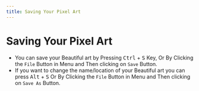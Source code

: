 ```yaml
---
title: Saving Your Pixel Art
---
```

# Saving Your Pixel Art

- You can save your Beautiful art by Pressing <kbd>Ctrl</kbd> + <kbd>S</kbd> Key, Or By Clicking the `File` Button in Menu and Then clicking on `Save` Button.
- If you want to change the name/location of your Beautiful art you can press <kbd>Alt</kbd> + <kbd>S</kbd> Or By Clicking the `File` Button in Menu and Then clicking on `Save As` Button.
